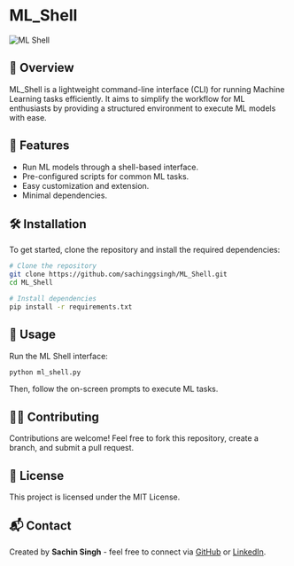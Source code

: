 # ML_Shell

![ML Shell](https://img.shields.io/badge/Machine%20Learning-Shell-blue)

## 📌 Overview
ML_Shell is a lightweight command-line interface (CLI) for running Machine Learning tasks efficiently. It aims to simplify the workflow for ML enthusiasts by providing a structured environment to execute ML models with ease.

## 🚀 Features
- Run ML models through a shell-based interface.
- Pre-configured scripts for common ML tasks.
- Easy customization and extension.
- Minimal dependencies.

## 🛠️ Installation
To get started, clone the repository and install the required dependencies:
```bash
# Clone the repository
git clone https://github.com/sachinggsingh/ML_Shell.git
cd ML_Shell

# Install dependencies
pip install -r requirements.txt
```

## 📌 Usage
Run the ML Shell interface:
```bash
python ml_shell.py
```
Then, follow the on-screen prompts to execute ML tasks.


## 👨‍💻 Contributing
Contributions are welcome! Feel free to fork this repository, create a branch, and submit a pull request.

## 📜 License
This project is licensed under the MIT License.

## 📬 Contact
Created by **Sachin Singh** - feel free to connect via [GitHub](https://github.com/sachinggsingh) or [LinkedIn](https://www.linkedin.com/in/sachinggsingh/).

